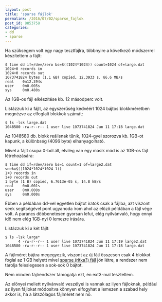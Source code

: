 ```yaml
---
layout: post
title: 'sparse fájlok'
permalink: /2016/07/02/sparse_fajlok
post_id: 8853758
categories: 
- dd
- sparse
---
```


Ha szükségem volt egy nagy tesztfájlra, többnyire a következő módszerrel készítettem a fájlt:

```
$ time dd if=/dev/zero bs=$((1024*1024)) count=1024 of=large.dat
1024+0 records in
1024+0 records out
1073741824 bytes (1.1 GB) copied, 12.3933 s, 86.6 MB/s
real    0m12.394s
user    0m0.005s
sys     0m0.480s
```

Az 1GB-os fájl elkészítése kb. 12 másodperc volt.

Listázzuk ki a fájlt, az egyszerűség kedvéért 1024 bájtos blokkméretben megnézve az elfoglalt blokkok számát:

```
$ ls -lsk large.dat 
1048580 -rw-r--r-- 1 user live 1073741824 Jun 11 17:18 large.dat
```

Az 1048580 db. blokk reálisnak tűnik, 1024-gyel szorozva kb. 1GB-ot kapunk, a különbség (4096 byte) elhanyagolható.

Mivel a fájlt csupa 0-ból áll, elvileg van egy másik mód is az 1GB-os fájl létrehozására:

```
$ time dd if=/dev/zero bs=1 count=1 of=large2.dat seek=$((1024*1024*1024-1))
1+0 records in
1+0 records out
1 byte (1 B) copied, 6.7613e-05 s, 14.8 kB/s
real    0m0.001s
user    0m0.000s
sys     0m0.000s
```

Ebben a példában dd-vel egyetlen bájtot iratok csak a fájlba, azt viszont seek segítségével pont ugyanoda írom ahol az előző példában a fájl vége volt. A parancs döbbenetesen gyorsan lefut, elég nyilvánvaló, hogy ennyi idő nem elég 1GB-nyi 0 lemezre írására.

Listázzuk ki a két fájlt:

```
$ ls -lsk large*
      4 -rw-r--r-- 1 user live 1073741824 Jun 11 17:19 large2.dat
1048580 -rw-r--r-- 1 user live 1073741824 Jun 11 17:18 large.dat
```

A fájlméret bájtra megegyezik, viszont az új fájl összesen csak 4 blokkot foglal az 1 GB helyett mivel 
[sparse (ritka?) fájl](https://en.wikipedia.org/wiki/Sparse_file) jön létre, a rendszer nem tárolja feleslegesen a sok-sok 0 bájtot.

Nem minden fájlrendszer támogatja ezt, én ext3-mal teszteltem.

Az előnyei mellett nyilvánvaló veszélyei is vannak az ilyen fájloknak, például az ilyen fájlokat módosítva könnyen elfogyhat a lemezen a szabad hely akkor is, ha a látszólagos fájlméret nem nő.

 
